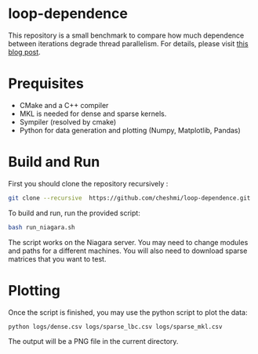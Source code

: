 # loop-dependence

This repository is a small benchmark to compare how much dependence
between iterations degrade thread parallelism. For details, please 
visit [this blog post](https://blog.cheshmi.cc/loop-carried-dep-vs-parallel.html).

# Prequisites
* CMake and a C++ compiler
* MKL is needed for dense and sparse kernels.
* Sympiler (resolved by cmake)
* Python for data generation and plotting (Numpy, Matplotlib, Pandas)


# Build and Run
First you should clone the repository recursively :
```bash
git clone --recursive  https://github.com/cheshmi/loop-dependence.git
```

To build and run, run the provided script:
```bash
bash run_niagara.sh
```
The script works on the Niagara server. You may need to change 
modules and paths for a different machines. You will also need
to download sparse matrices that you want to test. 

# Plotting
Once the script is finished, you may use the python script
to plot the data:
```bash
python logs/dense.csv logs/sparse_lbc.csv logs/sparse_mkl.csv
```
The output will be a PNG file in the current directory. 
